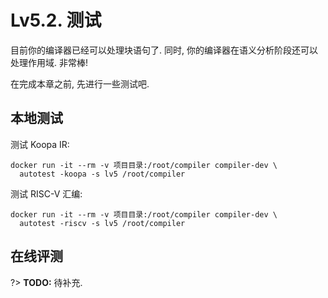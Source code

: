 # Lv5.2. 测试

目前你的编译器已经可以处理块语句了. 同时, 你的编译器在语义分析阶段还可以处理作用域. 非常棒!

在完成本章之前, 先进行一些测试吧.

## 本地测试

测试 Koopa IR:

```
docker run -it --rm -v 项目目录:/root/compiler compiler-dev \
  autotest -koopa -s lv5 /root/compiler
```

测试 RISC-V 汇编:

```
docker run -it --rm -v 项目目录:/root/compiler compiler-dev \
  autotest -riscv -s lv5 /root/compiler
```

## 在线评测

?> **TODO:** 待补充.
